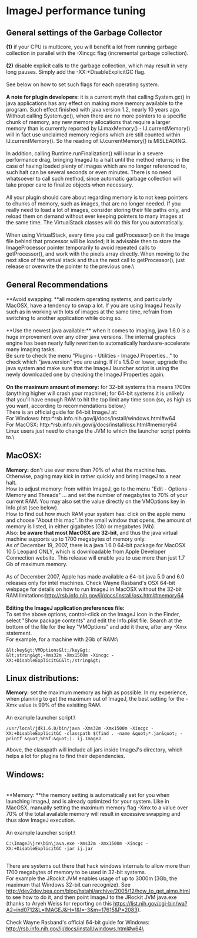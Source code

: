 # ImageJ performance tuning

## General settings of the Garbage Collector

**(1)** if your CPU is multicore, you will benefit a lot from running
garbage collection in parallel with the -Xincgc flag (incremental
garbage collection).\
\
**(2)** disable explicit calls to the garbage collection, which may
result in very long pauses. Simply add the -XX:+DisableExplicitGC flag.\
\
See below on how to set such flags for each operating system.\
\
**A note for plugin developers:** it is a current myth that calling
System.gc() in java applications has any effect on making more memory
available to the program. Such effect finished with java version 1.2,
nearly 10 years ago. Without calling System.gc(), when there are no more
pointers to a specific chunk of memory, any new memory allocations that
require a larger memory than is currently reported by IJ.maxMemory() -
IJ.currentMemory() will in fact use unclaimed memory regions which are
still counted within IJ.currentMemory(). So the reading of
IJ.currentMemory() is MISLEADING.\
\
In addition, calling Runtime.runFinalization() will incur in a severe
performance drag, bringing ImageJ to a halt until the method returns; in
the case of having loaded plenty of images which are no longer
referenced to, such halt can be several seconds or even minutes. There
is no need whatsoever to call such method, since automatic garbage
collection will take proper care to finalize objects when necessary.\
\
All your plugin should care about regarding memory is to not keep
pointers to chunks of memory, such as images, that are no longer needed.
If you really need to load a lot of images, consider storing their file
paths only, and reload them on demand without ever keeping pointers to
many images at the same time. The VirtualStack classes will do this for
you automatically.\
\
When using VirtualStack, every time you call getProcessor() on it the
image file behind that processor will be loaded; it is advisable then to
store the ImageProcessor pointer temporarily to avoid repeated calls to
getProcessor(), and work with the pixels array directly. When moving to
the next slice of the virtual stack and thus the next call to
getProcessor(), just release or overwrite the pointer to the previous
one.\

## General Recommendations

\*\*Avoid swapping: **all modern operating systems, and particularly
MacOSX, have a tendency to swap a lot. If you are using ImageJ heavily
such as in working with lots of images at the same time, refrain from
switching to another application while doing so.\
\
**Use the newest java available:\*\* when it comes to imaging, java
1.6.0 is a huge improvement over any other java versions. The internal
graphics engine has been nearly fully rewritten to automatically
hardware-accelerate many imaging tasks.\
Be sure to check the menu \"Plugins - Utilities - ImageJ
Properties\...\" to check which \"java.version\" you are using. If it\'s
1.5.0 or lower, upgrade the java system and make sure that the ImageJ
launcher script is using the newly downloaded one by checking the ImageJ
Properties again.\
\
**On the maximum amount of memory:** for 32-bit systems this means 1700m
(anything higher will crash your machine); for 64-bit systems it is
unlikely that you\'ll have enough RAM to hit the top limit any time soon
(so, as high as you want, according to recommendations below.)\
There is an official guide for 64-bit ImageJ at:\
For Windows: http:*rsb.info.nih.gov/ij/docs/install/windows.html#w64\
For MacOSX: http:*rsb.info.nih.gov/ij/docs/install/osx.html#memory64\
Linux users just need to change the JVM to which the launcher script
points to.\

## MacOSX:

**Memory:** don\'t use ever more than 70% of what the machine has.
Otherwise, paging may kick in rather quickly and bring ImageJ to a near
halt.\
How to adjust memory: from within ImageJ, go to the menu \"Edit -
Options - Memory and Threads\" \... and set the number of megabytes to
70% of your current RAM. You may also set the value directly on the
VMOptions key in Info.plist (see below).\
How to find out how much RAM your system has: click on the apple menu
and choose \"About this mac\". In the small window that opens, the
amount of memory is listed, in either gigabytes (Gb) or megabytes (Mb).\
Also: **be aware that most MacOSX are 32-bit**, and thus the java
virtual machine supports up to 1700 megabytes of memory only.\
As of December 19, 2007, there is a java 1.6.0 64-bit package for MacOSX
10.5 Leopard ONLY, which is downloadable from Apple Developer Connection
website. This release will enable you to use more than just 1.7 Gb of
maximum memory.\
\
As of December 2007, Apple has made available a 64-bit java 5.0 and 6.0
releases only for intel machines. Check Wayne Rasband\'s OSX 64-bit
webpage for details on how to run ImageJ in MacOSX without the 32-bit
RAM
limitations:<http://rsb.info.nih.gov/ij/docs/install/osx.html#memory64>\
\
**Editing the ImageJ application preferences file:**\
To set the above options, control-click on the ImageJ icon in the
Finder, select \"Show package contents\" and edit the Info.plist file.
Search at the bottom of the file for the key \"VMOptions\" and add it
there, after any -Xmx statement.\
For example, for a machine with 2Gb of RAM:\

    &lt;key&gt;VMOptions&lt;/key&gt;
    &lt;string&gt;-Xms32m -Xmx1500m -Xincgc -XX:+DisableExplicitGC&lt;/string&gt;

## Linux distributions:

**Memory:** set the maximum memory as high as possible. In my
experience, when planning to get the maximum out of ImageJ, the best
setting for the -Xmx value is 99% of the exisiting RAM.\
\
An example launcher script:\

    /usr/local/jdk1.6.0/bin/java -Xms32m -Xmx1500m -Xincgc -XX:+DisableExplicitGC -classpath $(find . -name &quot;*.jar&quot; -printf &quot;%h%f:&quot;). ij.ImageJ

Above, the classpath will include all jars inside ImageJ\'s directory,
which helps a lot for plugins to find their dependencies.

## Windows:

\
\*\*Memory: \*\*the memory setting is automatically set for you when
launching ImageJ, and is already optimized for your system. Like in
MacOSX, manually setting the maximum memory flag -Xmx to a value over
70% of the total available memory will result in excessive swapping and
thus slow ImageJ execution.\
\
An example launcher script:\

    C:\ImageJ\jre\bin\java.exe -Xms32m -Xmx1500m -Xincgc -XX:+DisableExplicitGC -jar ij.jar

\
There are systems out there that hack windows internals to allow more
than 1700 megabytes of memory to be used in 32-bit systems.\
For example the JRockit JVM enables usage of up to 3000m (3Gb, the
maximum that Windows 32-bit can recognize). See
<http://dev2dev.bea.com/blog/hstahl/archive/2005/12/how_to_get_almo.html>
to see how to do it, and then point ImageJ to the JRockit JVM java.exe\
(thanks to Aryeh Weiss for reporting on this
<https://list.nih.gov/cgi-bin/wa?A2=ind0712&L=IMAGEJ&H=1&I=-3&m=17615&P=2083>).\
\
Check Wayne Rasband\'s official 64-bit guide for Windows:
http://rsb.info.nih.gov/ij/docs/install/windows.html#w64\

